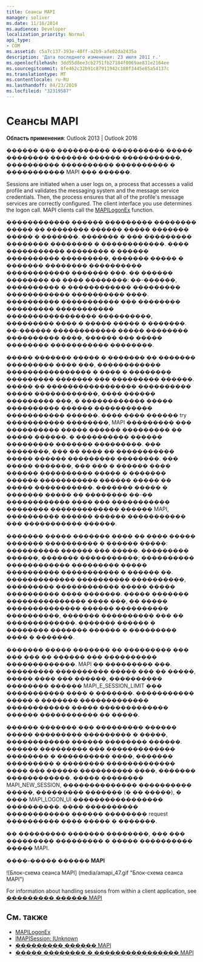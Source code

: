 ```yaml
---
title: Сеансы MAPI
manager: soliver
ms.date: 11/16/2014
ms.audience: Developer
localization_priority: Normal
api_type:
- COM
ms.assetid: c5a7c137-393e-40ff-a2b9-afe02da2435a
description: 'Дата последнего изменения: 23 июля 2011 г.'
ms.openlocfilehash: 3dd55d8ee3cb2751fb27184f0069ae831e2164ee
ms.sourcegitcommit: 8fe462c32b91c87911942c188f3445e85a54137c
ms.translationtype: MT
ms.contentlocale: ru-RU
ms.lasthandoff: 04/23/2019
ms.locfileid: "32319587"
---
```

# <a name="mapi-sessions"></a>Сеансы MAPI

**Область применения**: Outlook 2013 | Outlook 2016 
  
������ ��� ���������� ���������� ����� �������� ������� ������ �����������, ���������� ���������� ���������� � ����������� MAPI ��� ������.
  
Sessions are initiated when a user logs on, a process that accesses a valid profile and validates the messaging system and the message service credentials. Then, the process ensures that all of the profile's message services are correctly configured. The client interface you use determines the logon call. MAPI clients call the [MAPILogonEx](mapilogonex.md) function. 
  
������������ ������ ��������� �������� ����� �� �������� ������ ����� ������� ����� � �������. ������� � ��� ��������� �������� �������� � ������������. ���� ����������� �������� � ������ ���������� ���������, ������� ����� � ������� �������� ���������� ������������ ������� ���. �� ������ �������� �� ���� ��������: ��-������, ���������� � ������������ ��������� ������������ ���������� ����. ���������� ����������� ��� �������� ��������� ����������� ����������������� ����������, ��������� ���� � ����� ����� � �������. ��-������ ������������ ����� �������� ���������� ����, ������ ��� ����� �������� ����������� ��������.
  
����� ������� ����� � ������� �� ������� ��������� ���� ���, ������������ ���������������� � ���� � �������� ��������� ������� ��� ��������� ������. ����� �� ����������������� ���������� ����� ������������, ���� ������ ��������� ���, � ������������ ����� ���������� ������ ����������� ����������� ������. ���� ���� ������ try ����������� ��������, MAPI ��������� ��� ���������� ����� ������ ��������� �� ����� ������. � ���������� ������ ��������� ������� ���������. ��� ��������, ��� �� ���� �� ����������� ����� ������ ��������� ��������. ��� ����� �������, ��� ��� � ������ ���� ������ ���������� ����� � ������� ������ ����������� ������ ����� �� ����� �����������. ������� ����� � ������� ����� �� �������� ��-�� ������������ ���� ��� ����������� �������� ������������� ������ MAPI, ���������� ������ ������ ����������� ��� ����������� ������. 
  
������� ����� ������� ���� �� ���� ����� ������� ���������� � ������ �����: ���������� ������ ��� �����. ��������� ������, ������� �����������; ���������� ������������ ��������� ����� ���������� ����������� � ������ ��. ������������� ���������� ����������, ��������� ������������ ����� ����� ���������� ���� �������. ����� ������� ��������������� ���� ���, �� ����� �������������� ������ ���������� ����������, ������� ���������� ��� �� �������������. ������� ������ � �������� ������� ������ � ��������� ���� � �������. 
  
������� ����� ������� �� ��������� ��� ��� ��� �� ������ ��� ���������� �������������. MAPI �� ��������� ���. ��������� ���������� ����� ��� �� �����, ����� ���� ��� ������, ���������� �������� ������ MAPI_E_SESSION_LIMIT ��� ����������� ���� � �������. ����������� ����� � ������� ������������� ������������ ����� ������������� ������ ����������� �� �����.
  
������ ������� ��� ��������� ������ ����� ��������� ��������� � �����, ������������ ������ �������� ������. ������ ��������� ��� ������������� �������� � ���������� ����, ������� ��������� � �������� ������������� ���� ��� ������ ���������� ����, ������� ������������. ����� �������� MAPI_NEW_SESSION, �������������� ���������� �����, ��������� ������� (� �� �����), � ���� MAPI_LOGON_UI ����������������� ����������. ���� ���������� ������������ ������ �������� request ���������� ���� ����� � �������.
  
�� ��������� ������� ��������, ��� ��� ��������� ��������� � ����� ���������� ����� MAPI.
  
**����-����� ������ MAPI**
  
![Блок-схема сеанса MAPI] (media/amapi_47.gif "Блок-схема сеанса MAPI")
  
For information about handling sessions from within a client application, see [��������� ������ MAPI](mapi-session-handling.md)
  
## <a name="see-also"></a>См. также

- [MAPILogonEx](mapilogonex.md)  
- [IMAPISession: IUnknown](imapisessioniunknown.md)
- [��������� ������ MAPI](mapi-session-handling.md)  
- [����� �������� � ���������������� MAPI](mapi-programming-overview.md)

